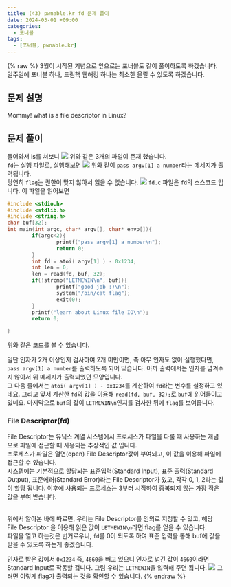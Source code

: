 ```yaml
---
title: (43) pwnable.kr fd 문제 풀이
date: 2024-03-01 +09:00
categories:
  - 포너블
tags:
  - [포너블, pwnable.kr]
---
```

{% raw %}
3월이 시작된 기념으로 앞으로는 포너블도 같이 풀이하도록 하겠습니다. 일주일에 포너블 하나, 드림핵 웹해킹 하나는 최소한 올릴 수 있도록 하겠습니다.  

## 문제 설명
Mommy! what is a file descriptor in Linux?

## 문제 풀이
들어와서 ls를 쳐보니
![](https://kyuyeop.github.io/assets/img/post/43/1.png)
위와 같은 3개의 파일이 존재 했습니다.  
`fd`는 실행 파일로, 실행해보면
![](https://kyuyeop.github.io/assets/img/post/43/2.png)
위와 같이 `pass argv[1] a number`라는 메세지가 출력됩니다.  
당연히 `flag`는 권한이 맞지 않아서 읽을 수 없습니다.
![](https://kyuyeop.github.io/assets/img/post/43/3.png)
`fd.c` 파일은 `fd`의 소스코드 입니다. 이 파일을 읽어보면
```c
#include <stdio.h>
#include <stdlib.h>
#include <string.h>
char buf[32];
int main(int argc, char* argv[], char* envp[]){
        if(argc<2){
                printf("pass argv[1] a number\n");
                return 0;
        }
        int fd = atoi( argv[1] ) - 0x1234;
        int len = 0;
        len = read(fd, buf, 32);
        if(!strcmp("LETMEWIN\n", buf)){
                printf("good job :)\n");
                system("/bin/cat flag");
                exit(0);
        }
        printf("learn about Linux file IO\n");
        return 0;

}
```
위와 같은 코드를 볼 수 있습니다.  

일단 인자가 2개 이상인지 검사하여 2개 미만이면, 즉 아무 인자도 없이 실행했다면, `pass argv[1] a number`를 출력하도록 되어 있습니다. 아까 출력에서는 인자를 넘겨주지 않아서 위 메세지가 출력되었던 모양입니다.  
그 다음 줄에서는 `atoi( argv[1] ) - 0x1234`를 계산하여 `fd`라는 변수를 설정하고 있네요. 그리고 앞서 계산한 `fd`의 값을 이용해 `read(fd, buf, 32);`로 `buf`에 읽어들이고 있네요. 마지막으로 `buf`의 값이 `LETMEWIN\n`인지를 검사한 뒤에 `flag`를 보여줍니다.
### File Descriptor(fd)
File Descriptor는 유닉스 계열 시스템에서 프로세스가 파일을 다룰 때 사용하는 개념으로 파일에 접근할 때 사용되는 추상적인 값 입니다.  
프로세스가 파일은 열면(open) File Descriptor값이 부여되고, 이 값을 이용해 파일에 접근할 수 있습니다.  
시스템에는 기본적으로 할당되는 표준입력(Standard Input), 표준 출력(Standard Output), 표준에러(Standard Error)라는 File Descriptor가 있고, 각각 0, 1, 2라는 값이 할당 됩니다. 이후에 사용되는 프로세스는 3부터 시작하여 중복되지 않는 가장 작은 값을 부여 받습니다.  
<br>
  
위에서 알아본 바에 따르면, 우리는 File Descriptor를 임의로 지정할 수 있고, 해당 File Descriptor 을 이용해 읽은 값이 `LETMEWIN\n`라면 flag를 얻을 수 있습니다.  
파일을 열고 하는것은 번거로우니, `fd`를 0이 되도록 하여 표준 입력을 통해 buf에 값을 받을 수 있도록 하는게 좋겠습니다.  
  
인자로 받은 값에서 `0x1234` 즉, `4660`을 빼고 있으니 인자로 넘긴 값이 `4660`이라면 Standard Input로 작동할 겁니다. 그럼 우리는 `LETMEWIN`을 입력해 주면 됩니다.
![](https://kyuyeop.github.io/assets/img/post/43/4.png)
그러면 이렇게 flag가 출력되는 것을 확인할 수 있습니다.
{% endraw %}
